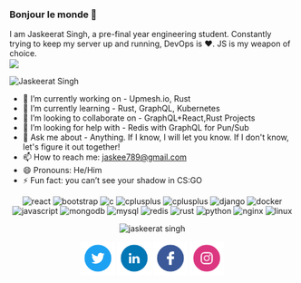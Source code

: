### Bonjour le monde 👋

<!--
**shubhank-saxena/shubhank-saxena** is a ✨ _special_ ✨ repository because its `README.md` (this file) appears on your GitHub profile.
Here are some ideas to get you started:
-->
I am Jaskeerat Singh, a pre-final year engineering student. Constantly trying to keep my server up and running, DevOps is ❤️. JS is my weapon of choice.<br/>
<img align='center' src='https://media1.tenor.com/images/13459a91646aa0c99229327a5d4d2aa7/tenor.gif?itemid=4157976' width='200"'>
<p align="left"> <img src="https://komarev.com/ghpvc/?username=jaskeerat789" alt="Jaskeerat Singh" /> </p>

- 🔭 I’m currently working on - Upmesh.io, Rust
- 🌱 I’m currently learning - Rust, GraphQL, Kubernetes
- 👯 I’m looking to collaborate on - GraphQL+React,Rust Projects 
- 🤔 I’m looking for help with - Redis with GraphQL for Pun/Sub
- 💬 Ask me about - Anything. If I know, I will let you know. If I don't know, let's figure it out together!
- 📫 How to reach me: jaskee789@gmail.com 
- 😄 Pronouns: He/Him
- ⚡ Fun fact: you can’t see your shadow in CS:GO

<p align="center">
  <img src="https://devicons.github.io/devicon/devicon.git/icons/react/react-original-wordmark.svg" alt="react" width="40" height="40"/> 
  <img src="https://devicon.dev/devicon.git/icons/android/android-original-wordmark.svg" alt="bootstrap" width="40" height="40"/> 
  <img src="https://devicons.github.io/devicon/devicon.git/icons/c/c-original.svg" alt="c" width="40" height="40"/> 
  <img src="https://devicons.github.io/devicon/devicon.git/icons/cplusplus/cplusplus-original.svg" alt="cplusplus" width="40" height="40"/>
  <img src="https://devicons.github.io/devicon/devicon.git/icons/java/java-original.svg" alt="cplusplus" width="40" height="40"/> 
  <img src="https://devicons.github.io/devicon/devicon.git/icons/express/express-original.svg" alt="django" width="40" height="40"/> 
  <img src="https://devicons.github.io/devicon/devicon.git/icons/docker/docker-original-wordmark.svg" alt="docker" width="40" height="40"/> 
  <img src="https://devicons.github.io/devicon/devicon.git/icons/javascript/javascript-original.svg" alt="javascript" width="40" height="40"/> 
  <img src="https://devicons.github.io/devicon/devicon.git/icons/mongodb/mongodb-original-wordmark.svg" alt="mongodb" width="40" height="40"/> 
  <img src="https://devicons.github.io/devicon/devicon.git/icons/mysql/mysql-original-wordmark.svg" alt="mysql" width="40" height="40"/> 
  <img src="https://devicons.github.io/devicon/devicon.git/icons/redis/redis-original-wordmark.svg" alt="redis" width="40" height="40"/> 
  <img src="https://devicons.github.io/devicon/devicon.git/icons/rust/rust-plain.svg" alt="rust" width="40" height="40"/> 
  <img src="https://devicons.github.io/devicon/devicon.git/icons/python/python-original-wordmark.svg" alt="python" width="40" height="40"/> 
  <img src="https://devicons.github.io/devicon/devicon.git/icons/nginx/nginx-original.svg" alt="nginx" width="40" height="40"/> 
  <img src="https://devicons.github.io/devicon/devicon.git/icons/linux/linux-original.svg" alt="linux" width="40" height="40"/>
</p>
<p align="center"> 
  <img src="https://github-readme-stats.vercel.app/api?username=jaskeerat789&show_icons=true&theme=tokyonight" alt="jaskeerat singh" /> 
</p>

<p align="center">
<a href="https://twitter.com/jaskee789"><img src="https://github.com/aritraroy/social-icons/blob/master/twitter-icon.png?raw=true" width="60"></a>
<a href="https://www.linkedin.com/in/jaskeerat789"><img src="https://github.com/aritraroy/social-icons/blob/master/linkedin-icon.png?raw=true" width="60"></a>
<a href="https://www.facebook.com/people/Jaskeerat-Singh-Randhawa/100010815133194"><img src="https://github.com/aritraroy/social-icons/blob/master/facebook-icon.png?raw=true" width="60"></a>
<a href="https://instagram.com/yml_engg"><img src="https://github.com/aritraroy/social-icons/blob/master/instagram-icon.png?raw=true" width="60"></a>
</p>
